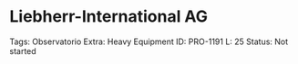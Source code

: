 # Liebherr-International AG

Tags: Observatorio
Extra: Heavy Equipment
ID: PRO-1191
L: 25
Status: Not started